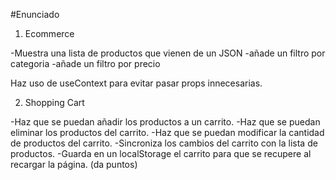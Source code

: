 #Enunciado

1. Ecommerce

-Muestra una lista de productos que vienen de un JSON
-añade un filtro por categoria
-añade un filtro por precio

Haz uso de useContext para evitar pasar props innecesarias.

2. Shopping Cart

-Haz que se puedan añadir los productos a un carrito.
-Haz que se puedan eliminar los productos del carrito.
-Haz que se puedan modificar la cantidad de productos del carrito.
-Sincroniza los cambios del carrito con la lista de productos.
-Guarda en un localStorage el carrito para que se recupere al recargar la página. (da puntos)